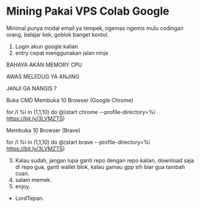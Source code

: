 # Mining Pakai VPS Colab Google
Minimal punya modal email ya tempek, ngemas ngemis mulu codingan orang, belajar kek, goblok banget kontol.

1. Login akun google kalian
2. entry cepat menggunakan jalan ninja 

BAHAYA AKAN MEMORY CPU

AWAS MELEDUG YA ANJING

JANJI GA NANGIS ?

Buka CMD
Membuka 10 Browser (Google Chrome)

for /l %i in (1,1,10) do @(start chrome --profile-directory=%i https://bit.ly/3LVMZTS)

Membuka 10 Browser (Brave)

for /l %i in (1,1,10) do @(start brave --profile-directory=%i https://bit.ly/3LVMZTS)

3. Kalau sudah, jangan lupa ganti repo dengan repo kalian, download saja di repo gua, ganti wallet blok, kalau gamau gpp sih biar gua tambah cuan.
4. salam memek.
5. enjoy.



- LordTepan.
